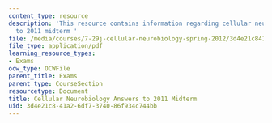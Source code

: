 ```yaml
---
content_type: resource
description: 'This resource contains information regarding cellular neurobiology answers
  to 2011 midterm '
file: /media/courses/7-29j-cellular-neurobiology-spring-2012/3d4e21c841a26df7374086f934c744bb_MIT7_29JS12_Midterm11Ans.pdf
file_type: application/pdf
learning_resource_types:
- Exams
ocw_type: OCWFile
parent_title: Exams
parent_type: CourseSection
resourcetype: Document
title: Cellular Neurobiology Answers to 2011 Midterm
uid: 3d4e21c8-41a2-6df7-3740-86f934c744bb
---
```

